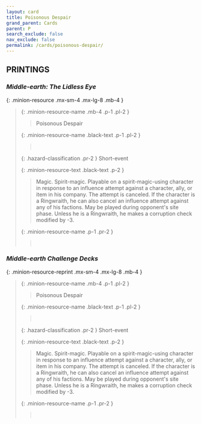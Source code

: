 ```yaml
---
layout: card
title: Poisonous Despair
grand_parent: Cards
parent: P
search_exclude: false
nav_exclude: false
permalink: /cards/poisonous-despair/
---
```


## PRINTINGS


### _Middle-earth: The Lidless Eye_

{: .minion-resource .mx-sm-4 .mx-lg-8 .mb-4 }
> {: .minion-resource-name .mb-4 .p-1 .pl-2 }
> > <div class="hazard-mp"></div>
> > <div class="card-name">Poisonous Despair</div>
>
> {: .minion-resource-name .black-text .p-1 .pl-2 }
> > &nbsp;
>
> {: .hazard-classification .pr-2 }
> Short-event
>
> {: .minion-resource-text .black-text .p-2 }
> > Magic. Spirit-magic. Playable on a spirit-magic-using character in response to an influence attempt against a character, ally, or item in his company. The attempt is canceled. If the character is a Ringwraith, he can also cancel an influence attempt against any of his factions. May be played during opponent's site phase. Unless he is a Ringwraith, he makes a corruption check modified by -3. 
> 
> {: .minion-resource-name .p-1 .pr-2 }
> > <div class="card-shield"></div>
> > <div class="card-corruption-white">&nbsp;</div>

### _Middle-earth Challenge Decks_

{: .minion-resource-reprint .mx-sm-4 .mx-lg-8 .mb-4 }
> {: .minion-resource-name .mb-4 .p-1 .pl-2 }
> > <div class="hazard-mp"></div>
> > <div class="card-name">Poisonous Despair</div>
>
> {: .minion-resource-name .black-text .p-1 .pl-2 }
> > &nbsp;
>
> {: .hazard-classification .pr-2 }
> Short-event
>
> {: .minion-resource-text .black-text .p-2 }
> > Magic. Spirit-magic. Playable on a spirit-magic-using character in response to an influence attempt against a character, ally, or item in his company. The attempt is canceled. If the character is a Ringwraith, he can also cancel an influence attempt against any of his factions. May be played during opponent's site phase. Unless he is a Ringwraith, he makes a corruption check modified by -3. 
> 
> {: .minion-resource-name .p-1 .pr-2 }
> > <div class="card-shield"></div>
> > <div class="card-corruption-white">&nbsp;</div>
